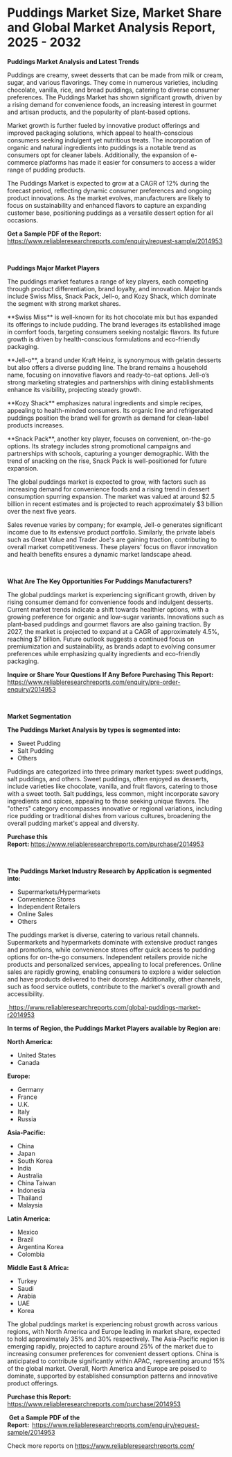 <p><h1>Puddings Market Size, Market Share and Global Market Analysis Report, 2025 - 2032</h1></p><p><strong>Puddings Market Analysis and Latest Trends</strong></p>
<p><p>Puddings are creamy, sweet desserts that can be made from milk or cream, sugar, and various flavorings. They come in numerous varieties, including chocolate, vanilla, rice, and bread puddings, catering to diverse consumer preferences. The Puddings Market has shown significant growth, driven by a rising demand for convenience foods, an increasing interest in gourmet and artisan products, and the popularity of plant-based options.</p><p>Market growth is further fueled by innovative product offerings and improved packaging solutions, which appeal to health-conscious consumers seeking indulgent yet nutritious treats. The incorporation of organic and natural ingredients into puddings is a notable trend as consumers opt for cleaner labels. Additionally, the expansion of e-commerce platforms has made it easier for consumers to access a wider range of pudding products.</p><p>The Puddings Market is expected to grow at a CAGR of 12% during the forecast period, reflecting dynamic consumer preferences and ongoing product innovations. As the market evolves, manufacturers are likely to focus on sustainability and enhanced flavors to capture an expanding customer base, positioning puddings as a versatile dessert option for all occasions.</p></p>
<p><strong>Get a Sample PDF of the Report:&nbsp;</strong> <a href="https://www.reliableresearchreports.com/enquiry/request-sample/2014953?utm_campaign=3077&utm_medium=2&utm_source=Github&utm_content=ia&utm_term=07042025&utm_id=puddings">https://www.reliableresearchreports.com/enquiry/request-sample/2014953</a></p>
<p>&nbsp;</p>
<p><strong>Puddings Major Market Players</strong></p>
<p><p>The puddings market features a range of key players, each competing through product differentiation, brand loyalty, and innovation. Major brands include Swiss Miss, Snack Pack, Jell-o, and Kozy Shack, which dominate the segment with strong market shares.</p><p>**Swiss Miss** is well-known for its hot chocolate mix but has expanded its offerings to include pudding. The brand leverages its established image in comfort foods, targeting consumers seeking nostalgic flavors. Its future growth is driven by health-conscious formulations and eco-friendly packaging.</p><p>**Jell-o**, a brand under Kraft Heinz, is synonymous with gelatin desserts but also offers a diverse pudding line. The brand remains a household name, focusing on innovative flavors and ready-to-eat options. Jell-o’s strong marketing strategies and partnerships with dining establishments enhance its visibility, projecting steady growth.</p><p>**Kozy Shack** emphasizes natural ingredients and simple recipes, appealing to health-minded consumers. Its organic line and refrigerated puddings position the brand well for growth as demand for clean-label products increases.</p><p>**Snack Pack**, another key player, focuses on convenient, on-the-go options. Its strategy includes strong promotional campaigns and partnerships with schools, capturing a younger demographic. With the trend of snacking on the rise, Snack Pack is well-positioned for future expansion.</p><p>The global puddings market is expected to grow, with factors such as increasing demand for convenience foods and a rising trend in dessert consumption spurring expansion. The market was valued at around $2.5 billion in recent estimates and is projected to reach approximately $3 billion over the next five years.</p><p>Sales revenue varies by company; for example, Jell-o generates significant income due to its extensive product portfolio. Similarly, the private labels such as Great Value and Trader Joe's are gaining traction, contributing to overall market competitiveness. These players' focus on flavor innovation and health benefits ensures a dynamic market landscape ahead.</p></p>
<p>&nbsp;</p>
<p><strong>What Are The Key Opportunities For Puddings Manufacturers?</strong></p>
<p><p>The global puddings market is experiencing significant growth, driven by rising consumer demand for convenience foods and indulgent desserts. Current market trends indicate a shift towards healthier options, with a growing preference for organic and low-sugar variants. Innovations such as plant-based puddings and gourmet flavors are also gaining traction. By 2027, the market is projected to expand at a CAGR of approximately 4.5%, reaching $7 billion. Future outlook suggests a continued focus on premiumization and sustainability, as brands adapt to evolving consumer preferences while emphasizing quality ingredients and eco-friendly packaging.</p></p>
<p><strong>Inquire or Share Your Questions If Any Before Purchasing This Report:</strong> <a href="https://www.reliableresearchreports.com/enquiry/pre-order-enquiry/2014953?utm_campaign=3077&utm_medium=2&utm_source=Github&utm_content=ia&utm_term=07042025&utm_id=puddings">https://www.reliableresearchreports.com/enquiry/pre-order-enquiry/2014953</a></p>
<p>&nbsp;</p>
<p><strong>Market Segmentation</strong></p>
<p><strong>The Puddings Market Analysis by types is segmented into:</strong></p>
<p><ul><li>Sweet Pudding</li><li>Salt Pudding</li><li>Others</li></ul></p>
<p><p>Puddings are categorized into three primary market types: sweet puddings, salt puddings, and others. Sweet puddings, often enjoyed as desserts, include varieties like chocolate, vanilla, and fruit flavors, catering to those with a sweet tooth. Salt puddings, less common, might incorporate savory ingredients and spices, appealing to those seeking unique flavors. The "others" category encompasses innovative or regional variations, including rice pudding or traditional dishes from various cultures, broadening the overall pudding market's appeal and diversity.</p></p>
<p><strong>Purchase this Report:&nbsp;</strong><a href="https://www.reliableresearchreports.com/purchase/2014953?utm_campaign=3077&utm_medium=2&utm_source=Github&utm_content=ia&utm_term=07042025&utm_id=puddings">https://www.reliableresearchreports.com/purchase/2014953</a></p>
<p>&nbsp;</p>
<p><strong>The Puddings Market Industry Research by Application is segmented into:</strong></p>
<p><ul><li>Supermarkets/Hypermarkets</li><li>Convenience Stores</li><li>Independent Retailers</li><li>Online Sales</li><li>Others</li></ul></p>
<p><p>The puddings market is diverse, catering to various retail channels. Supermarkets and hypermarkets dominate with extensive product ranges and promotions, while convenience stores offer quick access to pudding options for on-the-go consumers. Independent retailers provide niche products and personalized services, appealing to local preferences. Online sales are rapidly growing, enabling consumers to explore a wider selection and have products delivered to their doorstep. Additionally, other channels, such as food service outlets, contribute to the market's overall growth and accessibility.</p></p>
<p><a href="https://www.reliableresearchreports.com/global-puddings-market-r2014953?utm_campaign=3077&utm_medium=2&utm_source=Github&utm_content=ia&utm_term=07042025&utm_id=puddings">&nbsp;https://www.reliableresearchreports.com/global-puddings-market-r2014953</a></p>
<p><strong>In terms of Region, the Puddings Market Players available by Region are:</strong></p>
<p>
    <p> <strong> North America: </strong>
        <ul>
            <li>United States</li>
            <li>Canada</li>
        </ul>
        </p> 
    <p> <strong> Europe: </strong>
        <ul>
            <li>Germany</li>
            <li>France</li>
            <li>U.K.</li>
            <li>Italy</li>
            <li>Russia</li>
        </ul>
        </p> 
    <p> <strong> Asia-Pacific: </strong>
        <ul>
            <li>China</li>
            <li>Japan</li>
            <li>South Korea</li>
            <li>India</li>
            <li>Australia</li>
            <li>China Taiwan</li>
            <li>Indonesia</li>
            <li>Thailand</li>
            <li>Malaysia</li>
        </ul>
        </p> 
    <p> <strong> Latin America: </strong>
        <ul>
            <li>Mexico</li>
            <li>Brazil</li>
            <li>Argentina Korea</li>
            <li>Colombia</li>
        </ul>
        </p> 
    <p> <strong> Middle East & Africa: </strong>
        <ul>
            <li>Turkey</li>
            <li>Saudi</li>
            <li>Arabia</li>
            <li>UAE</li>
            <li>Korea</li>
        </ul>
    </p>
    </p>
<p><p>The global puddings market is experiencing robust growth across various regions, with North America and Europe leading in market share, expected to hold approximately 35% and 30% respectively. The Asia-Pacific region is emerging rapidly, projected to capture around 25% of the market due to increasing consumer preferences for convenient dessert options. China is anticipated to contribute significantly within APAC, representing around 15% of the global market. Overall, North America and Europe are poised to dominate, supported by established consumption patterns and innovative product offerings.</p></p>
<p><strong>Purchase this Report: </strong><a href="https://www.reliableresearchreports.com/purchase/2014953?utm_campaign=3077&utm_medium=2&utm_source=Github&utm_content=ia&utm_term=07042025&utm_id=puddings">https://www.reliableresearchreports.com/purchase/2014953</a></p>
<p>&nbsp;<strong>Get a Sample PDF of the Report:&nbsp;&nbsp;</strong><a href="https://www.reliableresearchreports.com/enquiry/request-sample/2014953?utm_campaign=3077&utm_medium=2&utm_source=Github&utm_content=ia&utm_term=07042025&utm_id=puddings">https://www.reliableresearchreports.com/enquiry/request-sample/2014953</a></p>
<p><strong></strong></p>
<p>Check more reports on <a href="https://www.reliableresearchreports.com/?utm_campaign=3077&utm_medium=2&utm_source=Github&utm_content=ia&utm_term=07042025&utm_id=puddings">https://www.reliableresearchreports.com/</a></p>